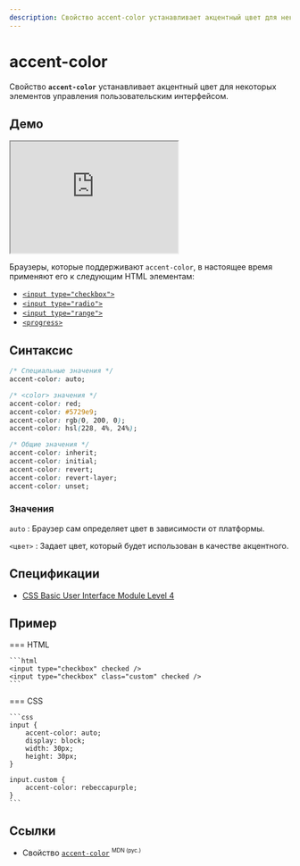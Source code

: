 ```yaml
---
description: Свойство accent-color устанавливает акцентный цвет для некоторых элементов управления пользовательским интерфейсом.
---
```


# accent-color

Свойство **`accent-color`** устанавливает акцентный цвет для некоторых элементов управления пользовательским интерфейсом.

## Демо

<iframe class="interactive is-default-height" height="200" src="https://interactive-examples.mdn.mozilla.net/pages/css/accent-color.html" title="MDN Web Docs Interactive Example" loading="lazy" data-readystate="complete"></iframe>

Браузеры, которые поддерживают `accent-color`, в настоящее время применяют его к следующим HTML элементам:

-   [`<input type="checkbox">`](../html/input.md)
-   [`<input type="radio">`](../html/input.md)
-   [`<input type="range">`](../html/input.md)
-   [`<progress>`](../html/progress.md)

## Синтаксис

```css
/* Специальные значения */
accent-color: auto;

/* <color> значения */
accent-color: red;
accent-color: #5729e9;
accent-color: rgb(0, 200, 0);
accent-color: hsl(228, 4%, 24%);

/* Общие значения */
accent-color: inherit;
accent-color: initial;
accent-color: revert;
accent-color: revert-layer;
accent-color: unset;
```

### Значения

<!-- prettier-ignore-start -->

`auto`
: Браузер сам определяет цвет в зависимости от платформы.

`<цвет>`
: Задает цвет, который будет использован в качестве акцентного.

<!-- prettier-ignore-end -->

## Спецификации

-   [CSS Basic User Interface Module Level 4](https://w3c.github.io/csswg-drafts/css-ui/#widget-accent)

## Пример

=== HTML

    ```html
    <input type="checkbox" checked />
    <input type="checkbox" class="custom" checked />
    ```

=== CSS

    ```css
    input {
    	accent-color: auto;
    	display: block;
    	width: 30px;
    	height: 30px;
    }

    input.custom {
    	accent-color: rebeccapurple;
    }
    ```

## Ссылки

-   Свойство [`accent-color`](https://developer.mozilla.org/ru/docs/Web/CSS/accent-color) <sup><small>MDN (рус.)</small></sup>
